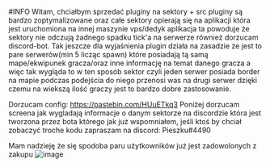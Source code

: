 #INFO
Witam, chciałbym sprzedać pluginy na sektory + src 
pluginy są bardzo zoptymalizowane oraz całe sektory opierają się na aplikacji która jest uruchomiona na innej maszynie vps/dedyk aplikacja ta powoduje że sektory nie odczują żadnego spadku tick'a na serwerze również dorzucam discord-bot.
Tak jeszcze dla wyjaśnienia plugin działa na zasadzie że jest to pare serwerów(min 5 licząc spawn) które posiadają tą samą mape/ekwipunek gracza/oraz inne informację na temat danego gracza a więc tak wygląda to w ten sposób sektor czyli jeden serwer
posiada border na mapie podczas podejścia do niego przenosi was na drugi serwer dzięki czemu na wiekszą ilość graczy jest to bardzo dobre zastosowanie.

Dorzucam config: https://pastebin.com/HUuETkq3
Poniżej dorzucam screena jak wygladają informacje o danym sektorze na discordzie która jest tworzona przez bota którego jak już wspomniałem, jeśli ktoś by chciał zobaczyć troche kodu zapraszam na discord: Pieszku#4490

Mam nadzieję że się spodoba paru użytkowników już jest zadowolonych z zakupu
![image](https://user-images.githubusercontent.com/46606720/149803023-377ae1b2-2466-407f-b7fa-36fa1e1c625e.png)
